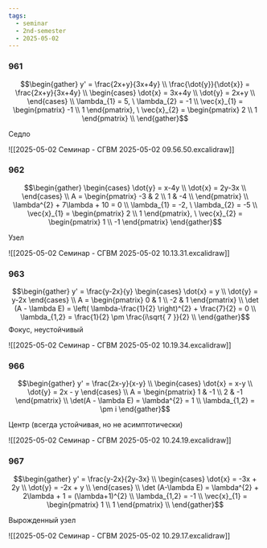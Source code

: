 ```yaml
---
tags:
  - seminar
  - 2nd-semester
  - 2025-05-02
---
```



### 961

$$\begin{gather}
y' = \frac{2x+y}{3x+4y} \\
\frac{\dot{y}}{\dot{x}} = \frac{2x+y}{3x+4y} \\
\begin{cases}
\dot{x} = 3x+4y \\
\dot{y} = 2x+y \\
\end{cases} \\
\lambda_{1} = 5, \ \lambda_{2} = -1 \\
\vec{x}_{1} = \begin{pmatrix}
-1 \\
1
\end{pmatrix}, \ \vec{x}_{2} = \begin{pmatrix}
2 \\
1
\end{pmatrix} \\
\end{gather}$$

Седло

![[2025-05-02 Семинар - СГВМ 2025-05-02 09.56.50.excalidraw]]

### 962

$$\begin{gather}
\begin{cases}
\dot{y} = x-4y \\
\dot{x} = 2y-3x \\
\end{cases} \\
A = \begin{pmatrix}
-3 & 2 \\
1 & -4 \\
\end{pmatrix} \\
\lambda^{2} + 7\lambda + 10 = 0 \\
\lambda_{1} = -2, \ \lambda_{2} = -5 \\
\vec{x}_{1} = \begin{pmatrix}
2 \\
1
\end{pmatrix}, \ \vec{x}_{2} = \begin{pmatrix}
1 \\
-1
\end{pmatrix}
\end{gather}$$

Узел

![[2025-05-02 Семинар - СГВМ 2025-05-02 10.13.31.excalidraw]]

### 963

$$\begin{gather}
y' =  \frac{y-2x}{y}
\begin{cases}
\dot{x} = y \\
\dot{y} = y-2x
\end{cases} \\
A = \begin{pmatrix}
0 & 1 \\
-2 & 1
\end{pmatrix} \\
\det (A - \lambda E) = \left( \lambda-\frac{1}{2} \right)^{2} + \frac{7}{2} = 0 \\
\lambda_{1,2} = \frac{1}{2} \pm \frac{i\sqrt{ 7 }}{2} \\
\end{gather}$$
Фокус, неустойчивый

![[2025-05-02 Семинар - СГВМ 2025-05-02 10.19.34.excalidraw]]

### 966

$$\begin{gather}
y' = \frac{2x-y}{x-y} \\
\begin{cases}
\dot{x} = x-y \\
\dot{y} = 2x - y 
\end{cases} \\
A = \begin{pmatrix}
1 & -1 \\
2 & -1
\end{pmatrix} \\
\det(A - \lambda E) = \lambda^{2} = 1 \\
\lambda_{1,2} = \pm i
\end{gather}$$

Центр (всегда устойчивая, но не асимптотически)

![[2025-05-02 Семинар - СГВМ 2025-05-02 10.24.19.excalidraw]]

### 967

$$\begin{gather}
y' = \frac{y-2x}{2y-3x} \\
\begin{cases}
\dot{x} = -3x + 2y \\
\dot{y} = -2x + y \\
\end{cases} \\
\det (A-\lambda E) = \lambda^{2} + 2\lambda + 1 = (\lambda+1)^{2} \\
\lambda_{1,2} = -1 \\
\vec{x}_{1} = \begin{pmatrix}
1 \\
1
\end{pmatrix} \\
\end{gather}$$

Вырожденный узел

![[2025-05-02 Семинар - СГВМ 2025-05-02 10.29.17.excalidraw]]

